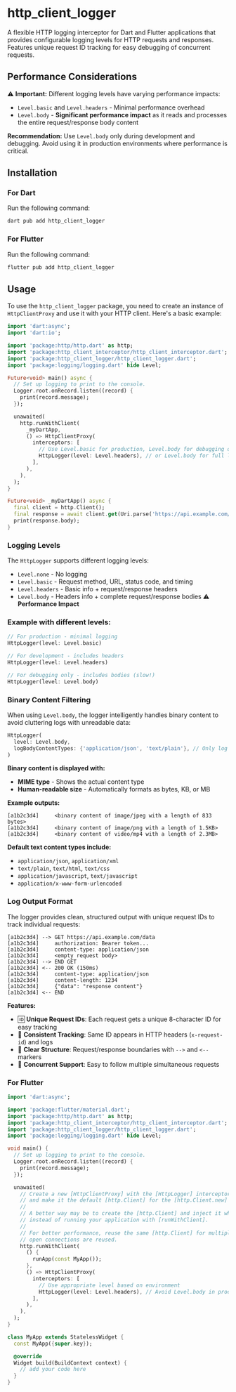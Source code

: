 # http_client_logger

A flexible HTTP logging interceptor for Dart and Flutter applications that provides configurable logging levels for HTTP requests and responses. Features unique request ID tracking for easy debugging of concurrent requests.

## Performance Considerations

⚠️ **Important:** Different logging levels have varying performance impacts:

- `Level.basic` and `Level.headers` - Minimal performance overhead
- `Level.body` - **Significant performance impact** as it reads and processes the entire request/response body content

**Recommendation:** Use `Level.body` only during development and debugging. Avoid using it in production environments where performance is critical.

## Installation

### For Dart

Run the following command:

```sh
dart pub add http_client_logger
```

### For Flutter

Run the following command:
```sh
flutter pub add http_client_logger

```

## Usage

To use the `http_client_logger` package, you need to create an instance of `HttpClientProxy` and use it with your HTTP client. Here's a basic example:

```dart
import 'dart:async';
import 'dart:io';

import 'package:http/http.dart' as http;
import 'package:http_client_interceptor/http_client_interceptor.dart';
import 'package:http_client_logger/http_client_logger.dart';
import 'package:logging/logging.dart' hide Level;

Future<void> main() async {
  // Set up logging to print to the console.
  Logger.root.onRecord.listen((record) {
    print(record.message);
  });

  unawaited(
    http.runWithClient(
      _myDartApp,
      () => HttpClientProxy(
        interceptors: [
          // Use Level.basic for production, Level.body for debugging only
          HttpLogger(level: Level.headers), // or Level.body for full logging
        ],
      ),
    ),
  );
}

Future<void> _myDartApp() async {
  final client = http.Client();
  final response = await client.get(Uri.parse('https://api.example.com/data'));
  print(response.body);
}
```

### Logging Levels

The `HttpLogger` supports different logging levels:

- `Level.none` - No logging
- `Level.basic` - Request method, URL, status code, and timing
- `Level.headers` - Basic info + request/response headers  
- `Level.body` - Headers info + complete request/response bodies ⚠️ **Performance Impact**

### Example with different levels:

```dart
// For production - minimal logging
HttpLogger(level: Level.basic)

// For development - includes headers
HttpLogger(level: Level.headers) 

// For debugging only - includes bodies (slow!)
HttpLogger(level: Level.body)
```

### Binary Content Filtering

When using `Level.body`, the logger intelligently handles binary content to avoid cluttering logs with unreadable data:

```dart
HttpLogger(
  level: Level.body,
  logBodyContentTypes: {'application/json', 'text/plain'}, // Only log these as text
)
```

**Binary content is displayed with:**
- **MIME type** - Shows the actual content type 
- **Human-readable size** - Automatically formats as bytes, KB, or MB

**Example outputs:**
```
[a1b2c3d4]     <binary content of image/jpeg with a length of 833 bytes>
[a1b2c3d4]     <binary content of image/png with a length of 1.5KB>  
[a1b2c3d4]     <binary content of video/mp4 with a length of 2.3MB>
```

**Default text content types include:**
- `application/json`, `application/xml`
- `text/plain`, `text/html`, `text/css`
- `application/javascript`, `text/javascript`
- `application/x-www-form-urlencoded`

### Log Output Format

The logger provides clean, structured output with unique request IDs to track individual requests:

```
[a1b2c3d4] --> GET https://api.example.com/data
[a1b2c3d4]     authorization: Bearer token...
[a1b2c3d4]     content-type: application/json
[a1b2c3d4]     <empty request body>
[a1b2c3d4] --> END GET
[a1b2c3d4] <-- 200 OK (150ms)
[a1b2c3d4]     content-type: application/json
[a1b2c3d4]     content-length: 1234
[a1b2c3d4]     {"data": "response content"}
[a1b2c3d4] <-- END
```

**Features:**
- 🆔 **Unique Request IDs**: Each request gets a unique 8-character ID for easy tracking
- 🔗 **Consistent Tracking**: Same ID appears in HTTP headers (`x-request-id`) and logs
- 📝 **Clear Structure**: Request/response boundaries with `-->` and `<--` markers
- 🧵 **Concurrent Support**: Easy to follow multiple simultaneous requests

### For Flutter

```dart
import 'dart:async';

import 'package:flutter/material.dart';
import 'package:http/http.dart' as http;
import 'package:http_client_interceptor/http_client_interceptor.dart';
import 'package:http_client_logger/http_client_logger.dart';
import 'package:logging/logging.dart' hide Level;

void main() {
  // Set up logging to print to the console.
  Logger.root.onRecord.listen((record) {
    print(record.message);
  });

  unawaited(
    // Create a new [HttpClientProxy] with the [HttpLogger] interceptor
    // and make it the default [http.Client] for the [http.Client.new] factory method.
    //
    // A better way may be to create the [http.Client] and inject it where it is needed, 
    // instead of running your application with [runWithClient].
    //
    // For better performance, reuse the same [http.Client] for multiple http requests. So that
    // open connections are reused.
    http.runWithClient(
      () {
        runApp(const MyApp());
      },
      () => HttpClientProxy(
        interceptors: [
          // Use appropriate level based on environment
          HttpLogger(level: Level.headers), // Avoid Level.body in production
        ],
      ),
    ),
  );
}

class MyApp extends StatelessWidget {
  const MyApp({super.key});

  @override
  Widget build(BuildContext context) {
    // add your code here
  }
}
```
